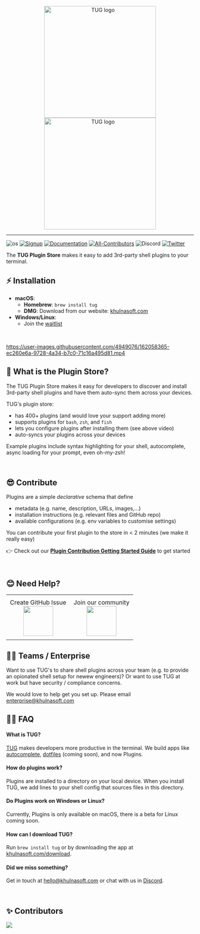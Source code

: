 <p align="center">
  <img width="300" alt="TUG logo" src="https://raw.githubusercontent.com/khulnasoft/tug/main/static/TUGBanner.png#gh-light-mode-only"/>
  <img width="300" alt="TUG logo" src="https://raw.githubusercontent.com/khulnasoft/tug/main/static/TUGBannerInverted.png#gh-dark-mode-only"/>
</p>

---
![os](https://img.shields.io/badge/os-%20macOS-light)
[![Signup](https://img.shields.io/badge/signup-public%20beta-blueviolet)](https://khulnasoft.com?ref=github_autocomplete)
[![Documentation](https://img.shields.io/badge/documentation-black)](https://khulnasoft.com/docs/)
[![All-Contributors](https://img.shields.io/github/contributors/khulnasoft/plugins)](#Contributors)
![Discord](https://img.shields.io/discord/837809111248535583?color=768ad4&label=discord)
[![Twitter](https://img.shields.io/twitter/follow/tug.svg?style=social&label=Follow)](https://twitter.com/intent/follow?screen_name=tug)

The **TUG Plugin Store** makes it easy to add 3rd-party shell plugins to your terminal.
 
## ⚡️ Installation

* **macOS**: 
    * **Homebrew**: `brew install tug`
    * **DMG**: Download from our website: [khulnasoft.com](https://khulnasoft.com/download)
* **Windows/Linux**: 
    * Join the [waitlist](https://khulnasoft.typeform.com/linux)
<br/>




https://user-images.githubusercontent.com/4949076/162058365-ec260e6a-9728-4a34-b7c0-71c16a495d81.mp4


## 👋 What is the Plugin Store?

The TUG Plugin Store makes it easy for developers to discover and install 3rd-party shell plugins and have them auto-sync them across your devices.

TUG's plugin store:
* has 400+ plugins (and would love your support adding more)
* supports plugins for `bash`, `zsh`, and `fish`
* lets you configure plugins after installing them (see above video)
* auto-syncs your plugins across your devices

Example plugins include syntax highlighting for your shell, autocomplete, async loading for your prompt, even oh-my-zsh!

<br/>


## 😎 Contribute

Plugins are a simple _declarative_ schema that define
* metadata (e.g. name, description, URLs, images,...)
* installation instructions (e.g. relevant files and GitHub repo)
* available configurations (e.g. env variables to customise settings)

You can contribute your first plugin to the store in < 2 minutes (we make it really easy)

👉 Check out our **[Plugin Contribution Getting Started Guide](./CONTRIBUTING.md)** to get started




<br />

## 😊 Need Help?

<table align="center">
<tbody>
<tr>
<td align="center" style="padding: 10px;">
    Create GitHub Issue 
<br/>
<a href="https://github.com/khulnasoft/plugins/issues/new">
    <img src="https://github.githubassets.com/images/modules/logos_page/GitHub-Mark.png" width="80px" height="80px" /> 
</a>
</td>

<td align="center" style="padding: 10px;">
    Join our community
<br/>
<a href="https://khulnasoft.com/community">
    <img src="http://khulnasoft.com/icons/discord-logo-square.png" width="80px" height="80px" /> 
</a>
</td>
</tr>
</tbody>
</table>

## 🧑‍💻 Teams / Enterprise
Want to use TUG's to share shell plugins across your team (e.g. to provide an opionated shell setup for newew engineers)? Or want to use TUG at work but have security / compliance concerns.

We would love to help get you set up. Please email [enterprise@khulnasoft.com](mailto:enterprise@khulnasoft.com)


## 🙋‍♀️ FAQ

#### What is TUG?
[TUG](https://khulnasoft.com) makes developers more productive in the terminal. We build apps like [autocomplete](https://github.com/khulnasoft/autocomplete), [dotfiles](desktop.khulnasoft.com/dotfiles.gif) (coming soon), and now Plugins.

#### How do plugins work?

Plugins are installed to a directory on your local device. When you install TUG, we add lines to your shell config that sources files in this directory.

#### Do Plugins work on Windows or Linux?

Currently, Plugins is only available on macOS, there is a beta for Linux coming soon.

#### How can I download TUG?

Run `brew install tug` or by downloading the app at [khulnasoft.com/download](https://khulnasoft.com/download).


#### Did we miss something?

Get in touch at hello@khulnasoft.com or chat with us in [Discord](https://khulnasoft.com/community).

<br/>

## ✨ Contributors

<a href="https://github.com/khulnasoft/plugins/graphs/contributors">
  <img src="https://contrib.rocks/image?repo=khulnasoft/plugins" />
</a>
<!--  https://contrib.rocks -->

